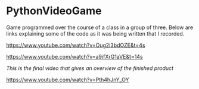 # PythonVideoGame
Game programmed over the course of a class in a group of three.
Below are links explaining some of the code as it was being written that I recorded.

https://www.youtube.com/watch?v=Oug2i3bdOZE&t=4s

https://www.youtube.com/watch?v=a9ifXrG1aVE&t=14s

*This is the final video that gives an overview of the finished product*

https://www.youtube.com/watch?v=Pth4hJnY_OY
